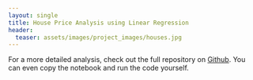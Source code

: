 ```yaml
---
layout: single
title: House Price Analysis using Linear Regression
header:
  teaser: assets/images/project_images/houses.jpg
---
```


For a more detailed analysis, check out the full repository on [Github](https://github.com/luke-lite/Residential-Real-Estate-Analysis). You can even copy the notebook and run the code yourself.
